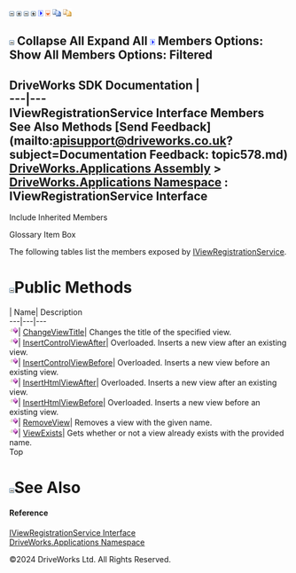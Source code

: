 ![](dotnetimages/collapse.gif) ![](dotnetimages/expand.gif) ![](dotnetimages/collapse.gif) ![](dotnetimages/expand.gif) ![](dotnetimages/drpdown.gif) ![](dotnetimages/drpdown_orange.gif) ![](dotnetimages/copycode.gif) ![](dotnetimages/copycodeHighlight.gif)

![](dotnetimages/collapse.gif) Collapse All Expand All ![](dotnetimages/drpdown.gif) Members Options: Show All  Members Options: Filtered   
---  
DriveWorks SDK Documentation  |   
---|---  
IViewRegistrationService Interface Members   
See Also Methods [Send Feedback](mailto:apisupport@driveworks.co.uk?subject=Documentation Feedback: topic578.md)  
[DriveWorks.Applications Assembly](topic13.md) > [DriveWorks.Applications Namespace](topic16.md) : IViewRegistrationService Interface  
---  
  
Include Inherited Members    


Glossary Item Box

The following tables list the members exposed by [IViewRegistrationService](topic578.md).

# ![](dotnetimages/collapse.gif)Public Methods

| Name| Description  
---|---|---  
![ Method](dotnetimages/Method.gif)| [ChangeViewTitle](topic583.md)| Changes the title of the specified view.   
![ Method](dotnetimages/Method.gif)| [InsertControlViewAfter](topic584.md)| Overloaded. Inserts a new view after an existing view.   
![ Method](dotnetimages/Method.gif)| [InsertControlViewBefore](topic587.md)| Overloaded. Inserts a new view before an existing view.   
![ Method](dotnetimages/Method.gif)| [InsertHtmlViewAfter](topic590.md)| Overloaded. Inserts a new view after an existing view.   
![ Method](dotnetimages/Method.gif)| [InsertHtmlViewBefore](topic593.md)| Overloaded. Inserts a new view before an existing view.   
![ Method](dotnetimages/Method.gif)| [RemoveView](topic596.md)| Removes a view with the given name.   
![ Method](dotnetimages/Method.gif)| [ViewExists](topic597.md)| Gets whether or not a view already exists with the provided name.   
Top

# ![](dotnetimages/collapse.gif)See Also

#### Reference

[IViewRegistrationService Interface](topic578.md)   
[DriveWorks.Applications Namespace](topic16.md)

©2024 DriveWorks Ltd. All Rights Reserved.
